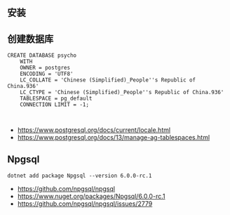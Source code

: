 ﻿#

## 安装

## 创建数据库

```
CREATE DATABASE psycho
    WITH 
    OWNER = postgres
    ENCODING = 'UTF8'
    LC_COLLATE = 'Chinese (Simplified)_People''s Republic of China.936'
    LC_CTYPE = 'Chinese (Simplified)_People''s Republic of China.936'
    TABLESPACE = pg_default
    CONNECTION LIMIT = -1;
    
    
```

- https://www.postgresql.org/docs/current/locale.html
- https://www.postgresql.org/docs/13/manage-ag-tablespaces.html

## Npgsql

```
dotnet add package Npgsql --version 6.0.0-rc.1
```

- https://github.com/npgsql/npgsql
- https://www.nuget.org/packages/Npgsql/6.0.0-rc.1
- https://github.com/npgsql/npgsql/issues/2779






